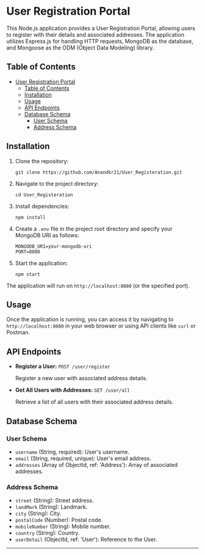# User Registration Portal

This Node.js application provides a User Registration Portal, allowing users to register with their details and associated addresses. The application utilizes Express.js for handling HTTP requests, MongoDB as the database, and Mongoose as the ODM (Object Data Modeling) library.

## Table of Contents

- [User Registration Portal](#user-registration-portal)
  - [Table of Contents](#table-of-contents)
  - [Installation](#installation)
  - [Usage](#usage)
  - [API Endpoints](#api-endpoints)
  - [Database Schema](#database-schema)
    - [User Schema](#user-schema)
    - [Address Schema](#address-schema)

## Installation

1. Clone the repository:

   ```shell
   git clone https://github.com/Anandkr21/User_Registeration.git
   ```

2. Navigate to the project directory:

   ```shell
   cd User_Registeration
   ```

3. Install dependencies:

   ```shell
   npm install
   ```

4. Create a `.env` file in the project root directory and specify your MongoDB URI as follows:

   ```env
   MONGODB_URI=your-mongodb-uri
   PORT=8080
   ```

5. Start the application:

   ```shell
   npm start
   ```

The application will run on `http://localhost:8080` (or the specified port).

## Usage

Once the application is running, you can access it by navigating to `http://localhost:8080` in your web browser or using API clients like `curl` or Postman.

## API Endpoints

- **Register a User:** `POST /user/register`

  Register a new user with associated address details.

- **Get All Users with Addresses:** `GET /user/all`

  Retrieve a list of all users with their associated address details.

## Database Schema

### User Schema

- `username` (String, required): User's username.
- `email` (String, required, unique): User's email address.
- `addresses` (Array of ObjectId, ref: 'Address'): Array of associated addresses.

### Address Schema

- `street` (String): Street address.
- `landMark` (String): Landmark.
- `city` (String): City.
- `postalCode` (Number): Postal code.
- `mobileNumber` (String): Mobile number.
- `country` (String): Country.
- `userDetail` (ObjectId, ref: 'User'): Reference to the User.

---

